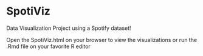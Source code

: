 # SpotiViz

Data Visualization Project using a Spotify dataset!

Open the SpotiViz.html on your browser to view the visualizations or run the .Rmd file on your favorite R editor
